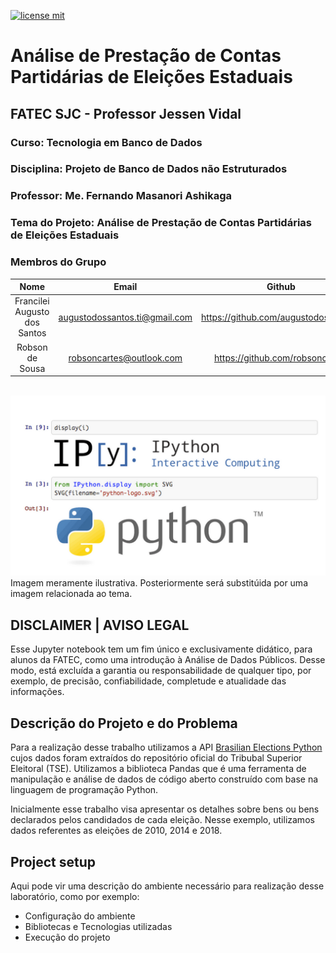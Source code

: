 
[![license mit](https://img.shields.io/github/license/robsoncartes/analise-de-prestacao-de-contas-partidarias-de-eleicoes-estaduais?color=RED)](https://img.shields.io/github/license/robsoncartes/analise-de-prestacao-de-contas-partidarias-de-eleicoes-estaduais/blob/master/LICENSE.md)

# Análise de Prestação de Contas Partidárias de Eleições Estaduais

## FATEC SJC - Professor Jessen Vidal

### Curso: Tecnologia em Banco de Dados

### **Disciplina:** Projeto de Banco de Dados não Estruturados

### **Professor:** Me. Fernando Masanori Ashikaga

### **Tema do Projeto:** Análise de Prestação de Contas Partidárias de Eleições Estaduais

### Membros do Grupo

|             **Nome**    	     |             **Email**           |                **Github**            	 |
|:------------------------------:|:-------------------------------:|:---------------------------------------:|
| Francilei Augusto dos Santos   |  augustodossantos.ti@gmail.com  |  https://github.com/augustodossantosti  |
| Robson de Sousa 	             |  robsoncartes@outlook.com       |  https://github.com/robsoncartes  	     |


\
![](images/ipython-jupyter-notebook.png)\
Imagem meramente ilustrativa. Posteriormente será substitúida por uma imagem relacionada ao tema.


##  **DISCLAIMER | AVISO LEGAL**
Esse Jupyter notebook tem um fim único e exclusivamente didático, para alunos da FATEC, como uma introdução à Análise de Dados Públicos. Desse modo, está excluída a garantia ou responsabilidade de qualquer tipo, por exemplo, de precisão, confiabilidade, completude e atualidade das informações.

## Descrição do Projeto e do Problema

Para a realização desse trabalho utilizamos a API [Brasilian Elections Python](https://github.com/Cepesp-Fgv/cepesp-python) cujos dados foram extraídos do repositório oficial do Tribubal Superior Eleitoral (TSE). Utilizamos a biblioteca Pandas que é uma ferramenta de manipulação e análise de dados de código aberto construído com base na linguagem de programação Python.

Inicialmente esse trabalho visa apresentar os detalhes sobre bens ou bens declarados pelos candidados de cada eleição. Nesse exemplo, utilizamos dados referentes as eleições de 2010, 2014 e 2018.

## Project setup

Aqui pode vir uma descrição do ambiente necessário para realização desse laboratório, como por exemplo:

- Configuração do ambiente
- Bibliotecas e Tecnologias utilizadas
- Execução do projeto